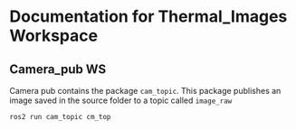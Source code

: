 # Documentation for Thermal_Images Workspace

## Camera_pub WS
Camera pub contains the package `cam_topic`. This package publishes an image saved in the source folder to a topic called `image_raw`

`ros2 run cam_topic cm_top`
